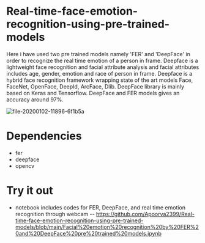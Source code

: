 # Real-time-face-emotion-recognition-using-pre-trained-models
Here i have used two pre trained models namely 'FER' and 'DeepFace' in order to recognize the real time emotion of a person in frame. 
Deepface is a lightweight face recognition and facial attribute analysis and facial attributes includes age, gender, emotion and race of person in frame. Deepface is a hybrid face recognition framework wrapping state of the art models Face, FaceNet, OpenFace, DeepId, ArcFace, Dlib.
DeepFace library is mainly based on Keras and Tensorflow. DeepFace and FER models gives an accuracy around 97%.


![file-20200102-11896-6f1b5a](https://user-images.githubusercontent.com/81186352/117629150-7d949680-b197-11eb-91ca-b397121d8b98.jpg)



# Dependencies
 * fer
 * deepface
 * opencv
 
 # Try it out
 * notebook includes codes for FER, DeepFace, and real time emotion recognition through webcam -- https://github.com/Apoorva2399/Real-time-face-emotion-recognition-using-pre-trained-models/blob/main/Facial%20emotion%20recognition%20by%20FER%20and%20DeepFace%20pre%20trained%20models.ipynb
